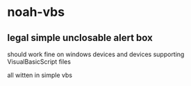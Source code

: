 # noah-vbs

## legal simple unclosable alert box

should work fine on windows devices and devices supporting VisualBasicScript files

all witten in simple vbs
